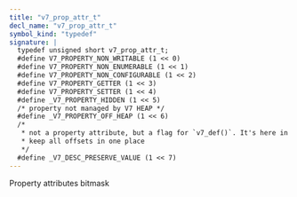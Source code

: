 ```yaml
---
title: "v7_prop_attr_t"
decl_name: "v7_prop_attr_t"
symbol_kind: "typedef"
signature: |
  typedef unsigned short v7_prop_attr_t;
  #define V7_PROPERTY_NON_WRITABLE (1 << 0)
  #define V7_PROPERTY_NON_ENUMERABLE (1 << 1)
  #define V7_PROPERTY_NON_CONFIGURABLE (1 << 2)
  #define V7_PROPERTY_GETTER (1 << 3)
  #define V7_PROPERTY_SETTER (1 << 4)
  #define _V7_PROPERTY_HIDDEN (1 << 5)
  /* property not managed by V7 HEAP */
  #define _V7_PROPERTY_OFF_HEAP (1 << 6)
  /*
   * not a property attribute, but a flag for `v7_def()`. It's here in order to
   * keep all offsets in one place
   */
  #define _V7_DESC_PRESERVE_VALUE (1 << 7)
---
```


Property attributes bitmask 

